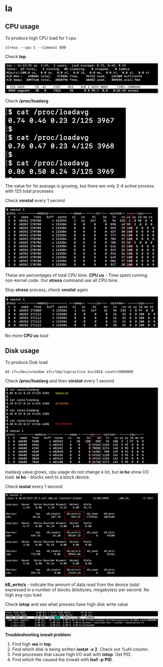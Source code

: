 # la

## CPU usage

To produce high CPU load for 1 cpu
```
stress --cpu 1 --timeout 600
```

Check **top**

![ps](screenshots/screenshot-cpu-top.png)


Check **/proc/loadavg**


![ps](screenshots/screenshot-cpu-loadavg.png)


The value for 1m avarage is growing, but there are only 2-4 active process with 125 total processes

Check **vmstat** every 1 second

![ps](screenshots/screenshot-cpu-vmstat-100.png)

These are percentages of total CPU time. 
**CPU us** - Time spent running non-kernel code. Our **stress** command use all CPU time.

Stop **stress** process, check **vmstat** again

![ps](screenshots/screenshot-cpu-vmstat-0.png)

No more **CPU us** load

## Disk usage

To produce Disk load
```
dd if=/dev/urandom of=/tmp/iopractice bs=1024 count=5000000
```

Check **/proc/loadavg** and then **vmstat** every 1 second


![ps](screenshots/screenshot-disk-loadavg-vmstat.png)


loadavg value grows, cpu usage do not change a lot, but **io bo** show I/O load.
**io bo** - blocks sent to a block device.


Check **iostat** every 1 second

![ps](screenshots/screenshot-disk-iostat.png)


**kB_wrtn/s** - indicate the amount of data read from the device (sda) expressed in a number of blocks (kilobytes, megabytes) per second. No high avg-cpu load.


Check **iotop** and see what process have high disk write value

![ps](screenshots/screenshot-disk-iotop.png)


**Troubleshooting iowait problem**

1. Find high **wa** in **top**.
2. Find which disk is being written **iostat -x 2**. Check out %util column.
3. Find processes that cause high I/O wait with **iotop**. Get PID.
4. Find which file caused the i/owait with **lsof -p PID**.